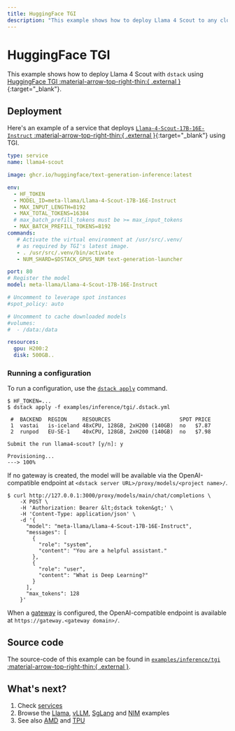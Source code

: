 ```yaml
---
title: HuggingFace TGI
description: "This example shows how to deploy Llama 4 Scout to any cloud or on-premises environment using HuggingFace TGI and dstack."
---
```


# HuggingFace TGI

This example shows how to deploy Llama 4 Scout with `dstack` using [HuggingFace TGI :material-arrow-top-right-thin:{ .external }](https://huggingface.co/docs/text-generation-inference/en/index){:target="_blank"}.

## Deployment

Here's an example of a service that deploys [`Llama-4-Scout-17B-16E-Instruct` :material-arrow-top-right-thin:{ .external }](https://huggingface.co/meta-llama/Llama-4-Scout-17B-16E-Instruct){:target="_blank"} using TGI.

<div editor-title="examples/inference/tgi/.dstack.yml">

```yaml
type: service
name: llama4-scout

image: ghcr.io/huggingface/text-generation-inference:latest

env:
  - HF_TOKEN
  - MODEL_ID=meta-llama/Llama-4-Scout-17B-16E-Instruct
  - MAX_INPUT_LENGTH=8192
  - MAX_TOTAL_TOKENS=16384
  # max_batch_prefill_tokens must be >= max_input_tokens
  - MAX_BATCH_PREFILL_TOKENS=8192
commands:
   # Activate the virtual environment at /usr/src/.venv/
   # as required by TGI's latest image.
   - . /usr/src/.venv/bin/activate
   - NUM_SHARD=$DSTACK_GPUS_NUM text-generation-launcher

port: 80
# Register the model
model: meta-llama/Llama-4-Scout-17B-16E-Instruct

# Uncomment to leverage spot instances
#spot_policy: auto

# Uncomment to cache downloaded models
#volumes:
#  - /data:/data

resources:
  gpu: H200:2
  disk: 500GB..
```
</div>

### Running a configuration

To run a configuration, use the [`dstack apply`](https://dstack.ai/docs/reference/cli/dstack/apply.md) command.

<div class="termy">

```shell
$ HF_TOKEN=...
$ dstack apply -f examples/inference/tgi/.dstack.yml

 #  BACKEND  REGION     RESOURCES                      SPOT PRICE
 1  vastai   is-iceland 48xCPU, 128GB, 2xH200 (140GB)  no   $7.87
 2  runpod   EU-SE-1    40xCPU, 128GB, 2xH200 (140GB)  no   $7.98

Submit the run llama4-scout? [y/n]: y

Provisioning...
---> 100%
```
</div>

If no gateway is created, the model will be available via the OpenAI-compatible endpoint
at `<dstack server URL>/proxy/models/<project name>/`.

<div class="termy">

```shell
$ curl http://127.0.0.1:3000/proxy/models/main/chat/completions \
    -X POST \
    -H 'Authorization: Bearer &lt;dstack token&gt;' \
    -H 'Content-Type: application/json' \
    -d '{
      "model": "meta-llama/Llama-4-Scout-17B-16E-Instruct",
      "messages": [
        {
          "role": "system",
          "content": "You are a helpful assistant."
        },
        {
          "role": "user",
          "content": "What is Deep Learning?"
        }
      ],
      "max_tokens": 128
    }'
```

</div>

When a [gateway](https://dstack.ai/docs/concepts/gateways/) is configured, the OpenAI-compatible endpoint
is available at `https://gateway.<gateway domain>/`.

## Source code

The source-code of this example can be found in
[`examples/inference/tgi` :material-arrow-top-right-thin:{ .external }](https://github.com/dstackai/dstack/blob/master/examples/inference/tgi).

## What's next?

1. Check [services](https://dstack.ai/docs/services)
2. Browse the [Llama](https://dstack.ai/examples/llms/llama/), [vLLM](https://dstack.ai/examples/inference/vllm/), [SgLang](https://dstack.ai/examples/inference/sglang/) and [NIM](https://dstack.ai/examples/inference/nim/) examples
3. See also [AMD](https://dstack.ai/examples/accelerators/amd/) and
   [TPU](https://dstack.ai/examples/accelerators/tpu/)
